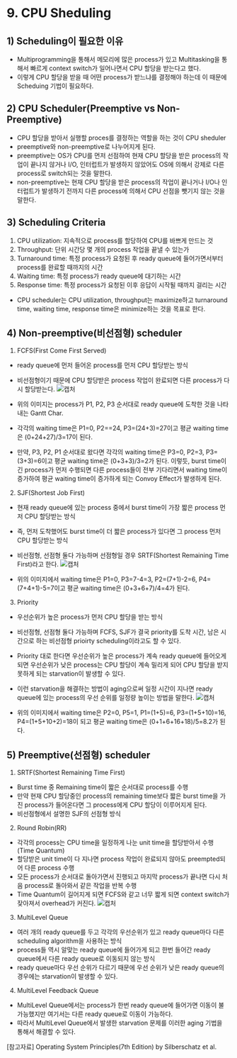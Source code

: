 # 9. CPU Sheduling
## 1) Scheduling이 필요한 이유
+ Multiprogramming을 통해서 메모리에 많은 process가 있고 Multitasking을 통해서 빠르게 context switch가 일어나면서 CPU 할당을 받는다고 했다.
+ 이렇게 CPU 할당을 받을 때 어떤 process가 받느냐를 결정해야 하는데 이 때문에 Scheduing 기법이 필요하다.

## 2) CPU Scheduler(Preemptive vs Non-Preemptive)
+ CPU 할당을 받아서 실행할 proces를 결정하는 역할을 하는 것이 CPU sheduler
+ preemptive와 non-preemptive로 나누어지게 된다.
+ preemptive는 OS가 CPU를 먼저 선점하여 현재 CPU 할당을 받은 process의 작업이 끝나지 않거나 I/O, 인터럽트가 발생하지 않았어도 OS에 의해서 강제로 다른 process로 switch되는 것을 말한다.
+ non-preemptive는 현재 CPU 할당을 받은 process의 작업이 끝나거나 I/O나 인터럽트가 발생하기 전까지 다른 process에 의해서 CPU 선점을 뺏기지 않는 것을 말한다.

## 3) Scheduling Criteria
1. CPU utilization: 지속적으로 process를 할당하여 CPU를 바쁘게 만드는 것
2. Throughput: 단위 시간당 몇 개의 process 작업을 끝낼 수 있는가
3. Turnaround time: 특정 process가 요청된 후 ready queue에 들어가면서부터 process를 완료할 때까지의 시간
4. Waiting time: 특정 process가 ready queue에 대기하는 시간
5. Response time: 특정 process가 요청된 이후 응답이 시작될 때까지 걸리는 시간
+ CPU scheduler는 CPU utilization, throughput는 maximize하고 turnaround time, waiting time, response time은 minimize하는 것을 목표로 한다.

## 4) Non-preemptive(비선점형) scheduler
1. FCFS(First Come First Served)
+ ready queue에 먼저 들어온 process를 먼저 CPU 할당받는 방식
+ 비선점형이기 때문에 CPU 할당받은 process 작업이 완료되면 다른 process가 다시 할당받는다.
![캡처](https://user-images.githubusercontent.com/17876424/117744772-357f7d80-b244-11eb-8943-342be5a05a76.PNG)

+ 위의 이미지는 process가 P1, P2, P3 순서대로 ready queue에 도착한 것을 나타내는 Gantt Char.<br>
+ 각각의 waiting time은 P1=0, P2==24, P3=(24+3)=27이고 평균 waiting time은 (0+24+27)/3=17이 된다.
+ 만약, P3, P2, P1 순서대로 왔다면 각각의 waiting time은 P3=0, P2=3, P3=(3+3)=6이고 평균 waiting time은 (0+3+3)/3=2가 된다. 이렇듯, burst time이 긴 process가 먼저 수행되면 다른 process들이 전부 기다리면서 waiting time이 증가하여 평균 waiting time이 증가하게 되는 Convoy Effect가 발생하게 된다.

2. SJF(Shortest Job First)
+ 현재 ready queue에 있는 process 중에서 burst time이 가장 짧은 process 먼저 CPU 할당받는 방식
+ 즉, 먼저 도착했어도 burst time이 더 짧은 process가 있다면 그 process 먼저 CPU 할당받는 방식
+ 비선점형, 선점형 둘다 가능하며 선점형일 경우 SRTF(Shortest Remaining Time First)라고 한다.
![캡처](https://user-images.githubusercontent.com/17876424/117763134-3ecd1200-b265-11eb-855b-34be8c464f2d.PNG)

+ 위의 이미지에서 waiting time은 P1=0, P3=7-4=3, P2=(7+1)-2=6, P4=(7+4+1)-5=7이고 평균 waiting time은 (0+3+6+7)/4=4가 된다.

3. Priority
+ 우선순위가 높은 process가 먼저 CPU 할당을 받는 방식
+ 비선점형, 선점형 둘다 가능하며 FCFS, SJF가 결국 priority를 도착 시간, 남은 시간으로 하는 비선점형 prioirty scheduling이라고도 할 수 있다.
+ Priority 대로 한다면 우선순위가 높은 process가 계속 ready queue에 들어오게 되면 우선순위가 낮은 process는 CPU 할당이 계속 밀리게 되어 CPU 할당을 받지 못하게 되는 starvation이 발생할 수 있다.
+ 이런 starvation을 해결하는 방법이 aging으로써 일정 시간이 지나면 ready queue에 있는 process의 우선 순위를 일정량 높이는 방법을 말한다.
![캡처](https://user-images.githubusercontent.com/17876424/117764184-0a5a5580-b267-11eb-9ee5-35e8c2aa12f3.PNG)

+ 위의 이미지에서 waiting time은 P2=0, P5=1, P1=(1+5)=6, P3=(1+5+10)=16, P4=(1+5+10+2)=18이 되고 평균 waiting time은 (0+1+6+16+18)/5=8.2가 된다.

## 5) Preemptive(선점형) scheduler
1. SRTF(Shortest Remaining Time First)
+ Burst time 중 Remaining time이 짧은 순서대로 process를 수행
+ 만약 현재 CPU 할당중인 process의 remaining time보다 짧은 burst time을 가진 process가 들어온다면 그 process에게 CPU 할당이 이루어지게 된다.
+ 비선점형에서 설명한 SJF의 선점형 방식

2. Round Robin(RR)
+ 각각의 process는 CPU time을 일정하게 나눈 unit time을 할당받아서 수행(Time Quantum)
+ 할당받은 unit time이 다 지나면 process 작업이 완료되지 않아도 preempted되어 다른 process 수행
+ 모든 process가 순서대로 돌아가면서 진행되고 마지막 process가 끝나면 다시 처음 process로 돌아와서 같은 작업을 반복 수행
+ Time Quantum이 길어지게 되면 FCFS와 같고 너무 짧게 되면 context switch가 잦아져서 overhead가 커진다.
![캡처](https://user-images.githubusercontent.com/17876424/117766582-c10c0500-b26a-11eb-9296-d0aaa240af58.PNG)

3. MultiLevel Queue
+ 여러 개의 ready queue를 두고 각각의 우선순위가 있고 ready queue마다 다른 scheduling algorithm을 사용하는 방식
+ process들 역시 알맞는 ready queue에 들어가게 되고 한번 들어간 ready queue에서 다른 ready queue로 이동되지 않는 방식
+ ready queue마다 우선 순위가 다르기 때문에 우선 순위가 낮은 ready queue의 경우에는 starvation이 발생할 수 있다.

4. MultiLevel Feedback Queue
+ MultiLevel Queue에서는 process가 한번 ready queue에 들어가면 이동이 불가능했지만 여기서는 다른 ready queue로 이동이 가능하다.
+ 따라서 MultiLevel Queue에서 발생한 starvation 문제를 이러한 aging 기법을 통해서 해결할 수 있다.

[참고자료] Operating System Principles(7th Edition) by Silberschatz et al.
